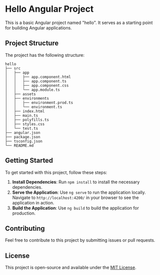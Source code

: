 # Hello Angular Project

This is a basic Angular project named "hello". It serves as a starting point for building Angular applications.

## Project Structure

The project has the following structure:

```
hello
├── src
│   ├── app
│   │   ├── app.component.html
│   │   ├── app.component.ts
│   │   ├── app.component.css
│   │   └── app.module.ts
│   ├── assets
│   ├── environments
│   │   ├── environment.prod.ts
│   │   └── environment.ts
│   ├── index.html
│   ├── main.ts
│   ├── polyfills.ts
│   ├── styles.css
│   └── test.ts
├── angular.json
├── package.json
├── tsconfig.json
└── README.md
```

## Getting Started

To get started with this project, follow these steps:

1. **Install Dependencies**: Run `npm install` to install the necessary dependencies.
2. **Serve the Application**: Use `ng serve` to run the application locally. Navigate to `http://localhost:4200/` in your browser to see the application in action.
3. **Build the Application**: Use `ng build` to build the application for production.

## Contributing

Feel free to contribute to this project by submitting issues or pull requests.

## License

This project is open-source and available under the [MIT License](LICENSE).